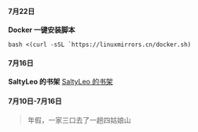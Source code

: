 ####  7月22日
**Docker 一键安装脚本**
```
bash <(curl -sSL `https://linuxmirrors.cn/docker.sh)
```


#### 7月16日
**SaltyLeo 的书架**
[SaltyLeo 的书架](https://book.tstrs.me/search)

#### 7月10日-7月16日
> 年假，一家三口去了一趟四姑娘山